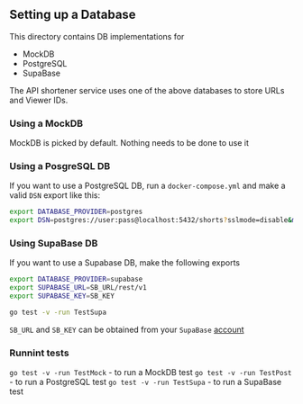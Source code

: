 ## Setting up a Database

This directory contains DB implementations for
- MockDB
- PostgreSQL
- SupaBase

The API shortener service uses one of the above databases to store URLs and Viewer IDs.

### Using a MockDB
MockDB is picked by default. Nothing needs to be done to use it


### Using a PosgreSQL DB
If you want to use a PostgreSQL DB, run a `docker-compose.yml` and make a valid `DSN` export like this:

```bash
export DATABASE_PROVIDER=postgres
export DSN=postgres://user:pass@localhost:5432/shorts?sslmode=disable&max_conns=20&max_idle_conns=4
```


### Using SupaBase DB
If you want to use a Supabase DB, make the following exports

```bash
export DATABASE_PROVIDER=supabase
export SUPABASE_URL=SB_URL/rest/v1
export SUPABASE_KEY=SB_KEY

go test -v -run TestSupa
```

`SB_URL` and `SB_KEY` can be obtained from your `SupaBase` [account](https://app.supabase.com/)

### Runnint tests
`go test -v -run TestMock` - to run a MockDB test
`go test -v -run TestPost` - to run a PostgreSQL test
`go test -v -run TestSupa` - to run a SupaBase test